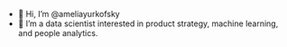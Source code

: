 - 👋 Hi, I’m @ameliayurkofsky
- 👀 I’m a data scientist interested in product strategy, machine learning, and people analytics. 

<!---
ameliayurkofsky/ameliayurkofsky is a ✨ special ✨ repository because its `README.md` (this file) appears on your GitHub profile.
You can click the Preview link to take a look at your changes.
--->
